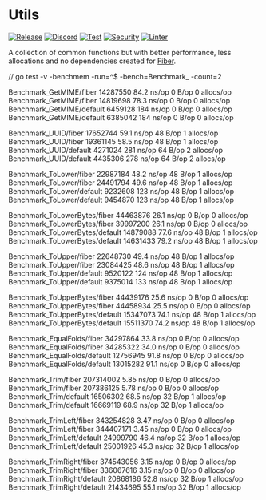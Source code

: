 # Utils

[![Release](https://img.shields.io/github/release/gofiber/utils.svg)](https://github.com/gofiber/utils/releases)
[![Discord](https://img.shields.io/discord/704680098577514527?label=Discord&logo=discord&logoColor=white&color=7289DA)](https://gofiber.io/discord)
[![Test](https://github.com/gofiber/utils/workflows/Test/badge.svg)](https://github.com/gofiber/utils/actions?query=workflow%3ATest)
[![Security](https://github.com/gofiber/utils/workflows/Security/badge.svg)](https://github.com/gofiber/utils/actions?query=workflow%3ASecurity)
[![Linter](https://github.com/gofiber/utils/workflows/Linter/badge.svg)](https://github.com/gofiber/utils/actions?query=workflow%3ALinter)

A collection of common functions but with better performance, less allocations and no dependencies created for [Fiber](https://github.com/gofiber/fiber).


// go test -v -benchmem -run=^$ -bench=Benchmark_ -count=2

Benchmark_GetMIME/fiber               14287550                84.2 ns/op             0 B/op          0 allocs/op
Benchmark_GetMIME/fiber               14819698                78.3 ns/op             0 B/op          0 allocs/op
Benchmark_GetMIME/default              6459128                 184 ns/op             0 B/op          0 allocs/op
Benchmark_GetMIME/default              6385042                 184 ns/op             0 B/op          0 allocs/op

Benchmark_UUID/fiber                  17652744                59.1 ns/op            48 B/op          1 allocs/op
Benchmark_UUID/fiber                  19361145                58.5 ns/op            48 B/op          1 allocs/op
Benchmark_UUID/default                 4271024                 281 ns/op            64 B/op          2 allocs/op
Benchmark_UUID/default                 4435306                 278 ns/op            64 B/op          2 allocs/op

Benchmark_ToLower/fiber               22987184                48.2 ns/op            48 B/op          1 allocs/op
Benchmark_ToLower/fiber               24491794                49.6 ns/op            48 B/op          1 allocs/op
Benchmark_ToLower/default              9232608                 123 ns/op            48 B/op          1 allocs/op
Benchmark_ToLower/default              9454870                 123 ns/op            48 B/op          1 allocs/op

Benchmark_ToLowerBytes/fiber          44463876                26.1 ns/op             0 B/op          0 allocs/op
Benchmark_ToLowerBytes/fiber          39997200                26.1 ns/op             0 B/op          0 allocs/op
Benchmark_ToLowerBytes/default        14879088                77.6 ns/op            48 B/op          1 allocs/op
Benchmark_ToLowerBytes/default        14631433                79.2 ns/op            48 B/op          1 allocs/op

Benchmark_ToUpper/fiber               22648730                49.4 ns/op            48 B/op          1 allocs/op
Benchmark_ToUpper/fiber               23084425                48.6 ns/op            48 B/op          1 allocs/op
Benchmark_ToUpper/default              9520122                 124 ns/op            48 B/op          1 allocs/op
Benchmark_ToUpper/default              9375014                 133 ns/op            48 B/op          1 allocs/op

Benchmark_ToUpperBytes/fiber          44439176                25.6 ns/op             0 B/op          0 allocs/op
Benchmark_ToUpperBytes/fiber          44458934                25.5 ns/op             0 B/op          0 allocs/op
Benchmark_ToUpperBytes/default        15347073                74.1 ns/op            48 B/op          1 allocs/op
Benchmark_ToUpperBytes/default        15511370                74.2 ns/op            48 B/op          1 allocs/op

Benchmark_EqualFolds/fiber            34297864                33.8 ns/op             0 B/op          0 allocs/op
Benchmark_EqualFolds/fiber            34285322                34.0 ns/op             0 B/op          0 allocs/op
Benchmark_EqualFolds/default          12756945                91.8 ns/op             0 B/op          0 allocs/op
Benchmark_EqualFolds/default          13015282                91.1 ns/op             0 B/op          0 allocs/op

Benchmark_Trim/fiber                  207314002               5.85 ns/op             0 B/op          0 allocs/op
Benchmark_Trim/fiber                  207386125               5.78 ns/op             0 B/op          0 allocs/op
Benchmark_Trim/default                16506302                68.5 ns/op            32 B/op          1 allocs/op
Benchmark_Trim/default                16669119                68.9 ns/op            32 B/op          1 allocs/op

Benchmark_TrimLeft/fiber              343254828               3.47 ns/op             0 B/op          0 allocs/op
Benchmark_TrimLeft/fiber              344407171               3.45 ns/op             0 B/op          0 allocs/op
Benchmark_TrimLeft/default            24999790                46.4 ns/op            32 B/op          1 allocs/op
Benchmark_TrimLeft/default            25001926                45.3 ns/op            32 B/op          1 allocs/op

Benchmark_TrimRight/fiber             374543056               3.15 ns/op             0 B/op          0 allocs/op
Benchmark_TrimRight/fiber             336067616               3.15 ns/op             0 B/op          0 allocs/op
Benchmark_TrimRight/default           20868186                52.8 ns/op            32 B/op          1 allocs/op
Benchmark_TrimRight/default           21434695                55.1 ns/op            32 B/op          1 allocs/op